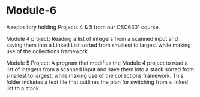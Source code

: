 # Module-6
A repository holding Projects 4 & 5 from our CSC6301 course.

Module 4 project;
  Reading a list of integers from a scanned input and saving them into a Linked List sorted from smallest to largest while making use of the collections framework.
  
Module 5 Project:
  A program that modifies the Module 4 project to read a list of integers from a scanned input and save them into a stack sorted from smallest to largest, while making use of the collections framework. 
  This folder includes a text file that outlines the plan for switching from a linked list to a stack.
